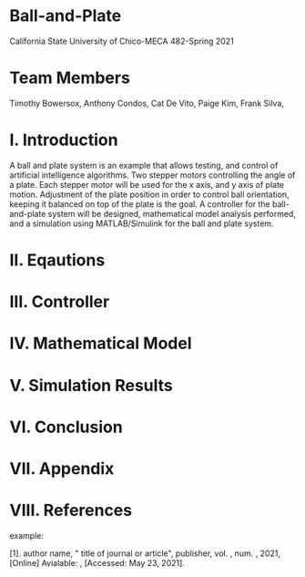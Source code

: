 # Ball-and-Plate
California State University of Chico-MECA 482-Spring 2021

# Team Members 
Timothy Bowersox,
Anthony Condos,
Cat De Vito,
Paige Kim,
Frank Silva,

# I. Introduction
A ball and plate system is an example that allows testing, and control of artificial intelligence algorithms. Two stepper motors controlling the angle of a plate. Each stepper motor will be used for the x axis, and y axis of plate motion. Adjustment of the plate position in order to control ball orientation, keeping it balanced on top of the plate is the goal. A controller for the ball-and-plate system will be designed, mathematical model analysis performed, and a simulation using MATLAB/Simulink for the ball and plate system. 

# II. Eqautions

# III. Controller

# IV. Mathematical Model 

# V. Simulation Results

# VI. Conclusion

# VII. Appendix

# VIII. References 
example:

[1]. author name, " title of journal or article", publisher, vol. , num. , 2021, [Online] Avialable: , [Accessed: May 23, 2021]. 
